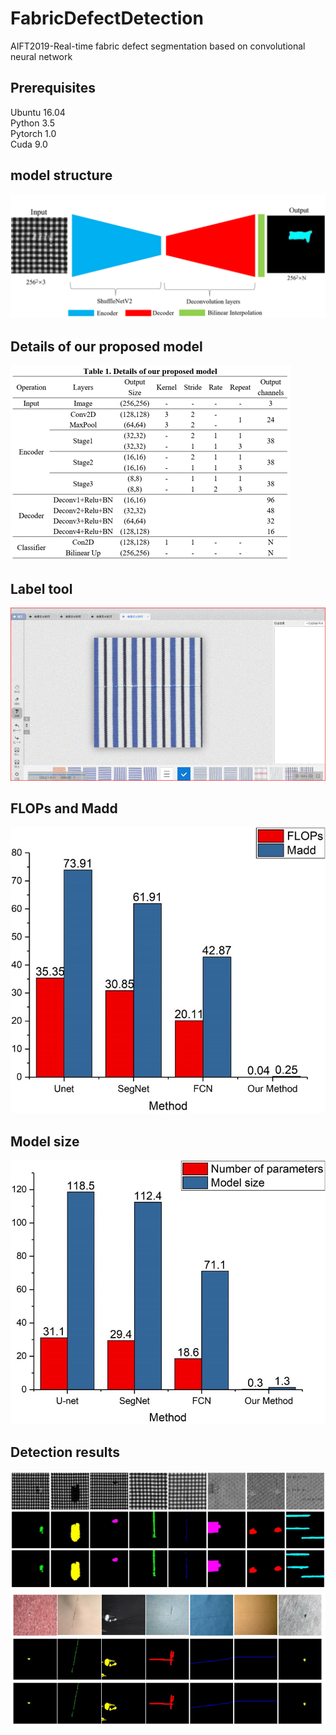 # FabricDefectDetection
AIFT2019-Real-time fabric defect segmentation based on convolutional neural network
## Prerequisites
Ubuntu 16.04<br />
Python 3.5<br />
Pytorch 1.0<br />
Cuda 9.0<br />
## model structure 
![avatar](image/net.png)
## Details of our proposed model
![avatar](image/details.png)
## Label tool
![avatar](image/label.gif)
## FLOPs and Madd
![avatar](image/flops.jpg)
## Model size
![avatar](image/modelsize.jpg)
## Detection results
![avatar](image/result1.png)
![avatar](image/result2.png)